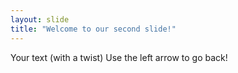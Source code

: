 ```yaml
---
layout: slide
title: "Welcome to our second slide!"
---
```

Your text (with a twist)
Use the left arrow to go back!
